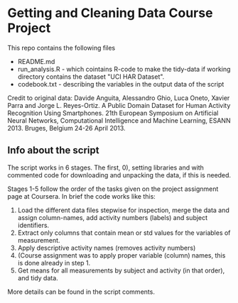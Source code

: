 # Getting and Cleaning Data Course Project

This repo contains the following files
- README.md
- run_analysis.R - which cointains R-code to make the tidy-data if working directory contains the dataset "UCI HAR Dataset".
- codebook.txt - describing the variables in the output data of the script

Credit to original data:
Davide Anguita, Alessandro Ghio, Luca Oneto, Xavier Parra and Jorge L. Reyes-Ortiz. A Public Domain Dataset for Human Activity Recognition Using Smartphones. 21th European Symposium on Artificial Neural Networks, Computational Intelligence and Machine Learning, ESANN 2013. Bruges, Belgium 24-26 April 2013. 


## Info about the script

The script works in 6 stages. The first, 0), setting libraries and with commented code for downloading and unpacking the data, if this is needed.

Stages 1-5 follow the order of the tasks given on the project assignment page at Coursera. In brief the code works like this:

1) Load the different data files stepwise for inspection, merge the data and assign column-names, add activity numbers (labels) and subject identifiers.
2) Extract only columns that contain mean or std values for the variables of measurement.
3) Apply descriptive activity names (removes activity numbers)
4) (Course assignment was to apply proper variable (column) names, this is done already in step 1.
5) Get means for all measurements by subject and activity (in that order), and tidy data.

More details can be found in the script comments.
